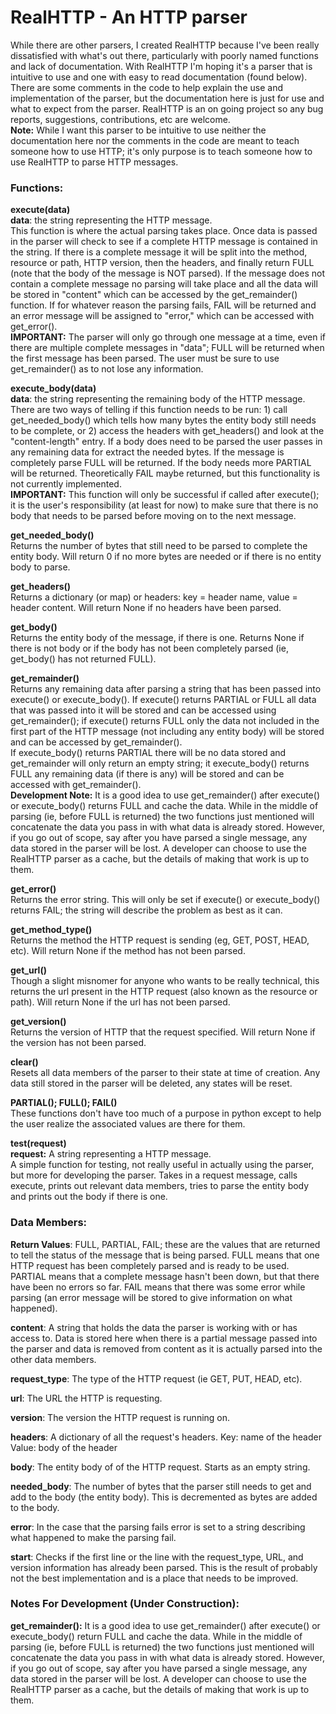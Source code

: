 # RealHTTP - An HTTP parser

While there are other parsers, I created RealHTTP because I've been really dissatisfied with what's out there, particularly with poorly named functions and lack of documentation. With RealHTTP I'm hoping it's a parser that is intuitive to use and one with easy to read documentation (found below). There are some comments in the code to help explain the use and implementation of the parser, but the documentation here is just for use and what to expect from the parser. RealHTTP is an on going project so any bug reports, suggestions, contributions, etc are welcome.  
**Note:** While I want this parser to be intuitive to use neither the documentation here nor the comments in the code are meant to teach someone how to use HTTP; it's only purpose is to teach someone how to use RealHTTP to parse HTTP messages.  

### Functions:

**execute(data)**    
**data**: the string representing the HTTP message.  
This function is where the actual parsing takes place. Once data is passed in the parser will check to see if a complete HTTP message is contained in the string. If there is a complete message it will be split into the method, resource or path, HTTP version, then the headers, and finally return FULL (note that the body of the message is NOT parsed). If the message does not contain a complete message no parsing will take place and all the data will be stored in "content" which can be accessed by the get_remainder() function. If for whatever reason the parsing fails, FAIL will be returned and an error message will be assigned to "error," which can be accessed with get_error().  
**IMPORTANT:** The parser will only go through one message at a time, even if there are multiple complete messages in "data"; FULL will be returned when the first message has been parsed. The user must be sure to use get_remainder() as to not lose any information.

**execute_body(data)**  
**data**: the string representing the remaining body of the HTTP message.  
There are two ways of telling if this function needs to be run: 1) call get_needed_body() which tells how many bytes the entity body still needs to be complete, or 2) access the headers with get_headers() and look at the "content-length" entry. If a body does need to be parsed the user passes in any remaining data for extract the needed bytes. If the message is completely parse FULL will be returned. If the body needs more PARTIAL will be returned. Theoretically FAIL maybe returned, but this functionality is not currently implemented.  
**IMPORTANT:** This function will only be successful if called after execute(); it is the user's responsibility (at least for now) to make sure that there is no body that needs to be parsed before moving on to the next message.  

**get_needed_body()**  
Returns the number of bytes that still need to be parsed to complete the entity body. Will return 0 if no more bytes are needed or if there is no entity body to parse.  

**get_headers()**  
Returns a dictionary (or map) or headers: key = header name, value = header content. Will return None if no headers have been parsed.  

**get_body()**  
Returns the entity body of the message, if there is one. Returns None if there is not body or if the body has not been completely parsed (ie, get_body() has not returned FULL).  

**get_remainder()**  
Returns any remaining data after parsing a string that has been passed into execute() or execute_body(). If execute() returns PARTIAL or FULL all data that was passed into it will be stored and can be accessed using get_remainder(); if execute() returns FULL only the data not included in the first part of the HTTP message (not including any entity body) will be stored and can be accessed by get_remainder().  
If execute_body() returns PARTIAL there will be no data stored and get_remainder will only return an empty string; it execute_body() returns FULL any remaining data (if there is any) will be stored and can be accessed with get_remainder().  
**Development Note:** It is a good idea to use get_remainder() after execute() or execute_body() returns FULL and cache the data. While in the middle of parsing (ie, before FULL is returned) the two functions just mentioned will concatenate the data you pass in with what data is already stored. However, if you go out of scope, say after you have parsed a single message, any data stored in the parser will be lost. A developer can choose to use the RealHTTP parser as a cache, but the details of making that work is up to them.  

**get_error()**  
Returns the error string. This will only be set if execute() or execute_body() returns FAIL; the string will describe the problem as best as it can.  

**get_method_type()**  
Returns the method the HTTP request is sending (eg, GET, POST, HEAD, etc). Will return None if the method has not been parsed.  

**get_url()**  
Though a slight misnomer for anyone who wants to be really technical, this returns the url present in the HTTP request (also known as the resource or path). Will return None if the url has not been parsed.  

**get_version()**  
Returns the version of HTTP that the request specified. Will return None if the version has not been parsed.  

**clear()**  
Resets all data members of the parser to their state at time of creation. Any data still stored in the parser will be deleted, any states will be reset.

**PARTIAL(); FULL(); FAIL()**  
These functions don't have too much of a purpose in python except to help the user realize the associated values are there for them.  

**test(request)**  
**request:** A string representing a HTTP message.  
A simple function for testing, not really useful in actually using the parser, but more for developing the parser. Takes in a request message, calls execute, prints out relevant data members, tries to parse the entity body and prints out the body if there is one.  

### Data Members:

**Return Values**: FULL, PARTIAL, FAIL; these are the values that are returned to tell the status of the message that is being parsed. FULL means that one HTTP request has been completely parsed and is ready to be used. PARTIAL means that a complete message hasn't been down, but that there have been no errors so far. FAIL means that there was some error while parsing (an error message will be stored to give information on what happened). 

**content**: A string that holds the data the parser is working with or has access to. Data is stored here when there is a partial message passed into the parser and data is removed from content as it is actually parsed into the other data members.

**request_type**: The type of the HTTP request (ie GET, PUT, HEAD, etc).

**url**: The URL the HTTP is requesting.

**version**: The version the HTTP request is running on.

**headers**: A dictionary of all the request's headers. Key: name of the header   Value: body of the header

**body**: The entity body of of the HTTP request. Starts as an empty string.

**needed_body**: The number of bytes that the parser still needs to get and add to the body (the entity body). This is decremented as bytes are added to the body.

**error**: In the case that the parsing fails error is set to a string describing what happened to make the parsing fail.

**start**: Checks if the first line or the line with the request_type, URL, and version information has already been parsed. This is the result of probably not the best implementation and is a place that needs to be improved.





### Notes For Development (Under Construction):  
**get_remainder():** It is a good idea to use get_remainder() after execute() or execute_body() return FULL and cache the data. While in the middle of parsing (ie, before FULL is returned) the two functions just mentioned will concatenate the data you pass in with what data is already stored. However, if you go out of scope, say after you have parsed a single message, any data stored in the parser will be lost. A developer can choose to use the RealHTTP parser as a cache, but the details of making that work is up to them.
